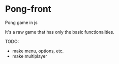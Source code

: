 # Pong-front
Pong game in js

It's a raw game that has only the basic functionalities.

TODO:
  - make menu, options, etc.
  - make multiplayer
